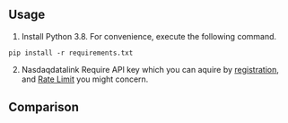 ## Usage

1. Install Python 3.8. For convenience, execute the following command.

```
pip install -r requirements.txt
```

2. Nasdaqdatalink Require API key which you can aquire by [registration](https://data.nasdaq.com/), and [Rate Limit](https://docs.data.nasdaq.com/docs/rate-limits-1#:~:text=Users%20who%20are%20not%20subscribed,of%2050%2C000%20calls%20per%20day.) you might concern.



## Comparison